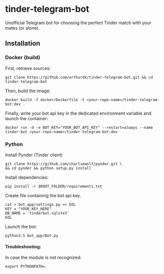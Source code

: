 # tinder-telegram-bot
Unofficial Telegram bot for choosing the perfect Tinder match with your mates (or alone).



## Installation


### Docker (build)

First, retrieve sources:

```
git clone https://github.com/arthurdk/tinder-telegram-bot.git && cd tinder-telegram-bot
```

Then, build the image:
```
docker build -f docker/Dockerfile -t <your-repo-name>/tinder-telegram-bot:dev .
```

Finally, write your bot api key in the dedicated environment variable and launch the container:

```
docker run -d -e BOT_KEY="YOUR_BOT_API_KEY" --restart=always --name tinder-bot <your-repo-name>/tinder-telegram-bot:dev
```

### Python

Install Pynder (Tinder client)
```
git clone https://github.com/charliewolf/pynder.git \
&& cd pynder && python setup.py install
```

Install dependencies:
```
pip install -r $ROOT_FOLDER/requirements.txt
```


Create file containing the bot api key.
```
cat > bot_app/settings.py << EOL
KEY = "YOUR_KEY_HERE"
DB_NAME = 'tinderbot.sqlite3'
EOL
```

Launch the bot:
```
python3.5 bot_app/Bot.py
```

#### Troubleshooting:
In case the module is not recognized:
```
export PYTHONPATH=.
```